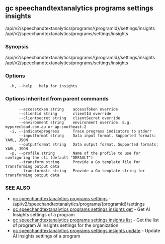 ## gc speechandtextanalytics programs settings insights

/api/v2/speechandtextanalytics/programs/{programId}/settings/insights /api/v2/speechandtextanalytics/programs/settings/insights

### Synopsis

/api/v2/speechandtextanalytics/programs/{programId}/settings/insights /api/v2/speechandtextanalytics/programs/settings/insights

### Options

```
  -h, --help   help for insights
```

### Options inherited from parent commands

```
      --accesstoken string    accessToken override
      --clientid string       clientId override
      --clientsecret string   clientSecret override
      --environment string    environment override. E.g. mypurecloud.com.au or ap-southeast-2
  -i, --indicateprogress      Trace progress indicators to stderr
      --inputformat string    Data input format. Supported formats: YAML, JSON
      --outputformat string   Data output format. Supported formats: YAML, JSON
  -p, --profile string        Name of the profile to use for configuring the cli (default "DEFAULT")
      --transform string      Provide a Go template file for transforming output data
      --transformstr string   Provide a Go template string for transforming output data
```

### SEE ALSO

* [gc speechandtextanalytics programs settings](gc_speechandtextanalytics_programs_settings.html)	 - /api/v2/speechandtextanalytics/programs/{programId}/settings
* [gc speechandtextanalytics programs settings insights get](gc_speechandtextanalytics_programs_settings_insights_get.html)	 - Get AI Insights settings of a program
* [gc speechandtextanalytics programs settings insights list](gc_speechandtextanalytics_programs_settings_insights_list.html)	 - Get the list of program AI Insights settings for the organization
* [gc speechandtextanalytics programs settings insights update](gc_speechandtextanalytics_programs_settings_insights_update.html)	 - Update AI Insights settings of a program


